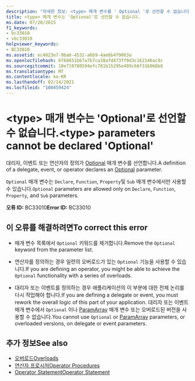 ```yaml
---
description: "자세한 정보: <type> 매개 변수를 ' Optional '로 선언할 수 없습니다."
title: <type> 매개 변수는 'Optional'로 선언할 수 없습니다.
ms.date: 07/20/2015
f1_keywords:
- bc33010
- vbc33010
helpviewer_keywords:
- BC33010
ms.assetid: ec4023e7-9ba6-4532-a6b9-4ae6b4f9063a
ms.openlocfilehash: 6f68651b67a7b7ca38afd473ff9d3c162146ac9c
ms.sourcegitcommit: 10e719780594efc781b15295e499c66f316068b8
ms.translationtype: MT
ms.contentlocale: ko-KR
ms.lasthandoff: 02/14/2021
ms.locfileid: "100459424"
---
```

# <a name="type-parameters-cannot-be-declared-optional"></a><span data-ttu-id="dedd6-103">\<type> 매개 변수는 'Optional'로 선언할 수 없습니다.</span><span class="sxs-lookup"><span data-stu-id="dedd6-103">\<type> parameters cannot be declared 'Optional'</span></span>

<span data-ttu-id="dedd6-104">대리자, 이벤트 또는 연산자의 정의가 [Optional](../language-reference/modifiers/optional.md) 매개 변수를 선언합니다.</span><span class="sxs-lookup"><span data-stu-id="dedd6-104">A definition of a delegate, event, or operator declares an [Optional](../language-reference/modifiers/optional.md) parameter.</span></span>  
  
 <span data-ttu-id="dedd6-105">`Optional` 매개 변수는 `Declare`, `Function`, `Property`및 `Sub` 매개 변수에서만 사용할 수 있습니다.</span><span class="sxs-lookup"><span data-stu-id="dedd6-105">`Optional` parameters are allowed only on `Declare`, `Function`, `Property`, and `Sub` parameters.</span></span>  
  
 <span data-ttu-id="dedd6-106">**오류 ID:** BC33010</span><span class="sxs-lookup"><span data-stu-id="dedd6-106">**Error ID:** BC33010</span></span>  
  
## <a name="to-correct-this-error"></a><span data-ttu-id="dedd6-107">이 오류를 해결하려면</span><span class="sxs-lookup"><span data-stu-id="dedd6-107">To correct this error</span></span>  
  
- <span data-ttu-id="dedd6-108">매개 변수 목록에서 `Optional` 키워드를 제거합니다.</span><span class="sxs-lookup"><span data-stu-id="dedd6-108">Remove the `Optional` keyword from the parameter list.</span></span>  
  
- <span data-ttu-id="dedd6-109">연산자를 정의하는 경우 일련의 오버로드가 있는 `Optional` 기능을 사용할 수 있습니다.</span><span class="sxs-lookup"><span data-stu-id="dedd6-109">If you are defining an operator, you might be able to achieve the `Optional` functionality with a series of overloads.</span></span>  
  
- <span data-ttu-id="dedd6-110">대리자 또는 이벤트를 정의하는 경우 애플리케이션의 이 부분에 대한 전체 논리를 다시 작업해야 합니다.</span><span class="sxs-lookup"><span data-stu-id="dedd6-110">If you are defining a delegate or event, you must rework the overall logic of this part of your application.</span></span> <span data-ttu-id="dedd6-111">대리자 또는 이벤트 매개 변수에서 `Optional` 이나 [ParamArray](../language-reference/modifiers/paramarray.md) 매개 변수 또는 오버로드된 버전을 사용할 수 없습니다.</span><span class="sxs-lookup"><span data-stu-id="dedd6-111">You cannot use `Optional` or [ParamArray](../language-reference/modifiers/paramarray.md) parameters, or overloaded versions, on delegate or event parameters.</span></span>  
  
## <a name="see-also"></a><span data-ttu-id="dedd6-112">추가 정보</span><span class="sxs-lookup"><span data-stu-id="dedd6-112">See also</span></span>

- [<span data-ttu-id="dedd6-113">오버로드</span><span class="sxs-lookup"><span data-stu-id="dedd6-113">Overloads</span></span>](../language-reference/modifiers/overloads.md)
- [<span data-ttu-id="dedd6-114">연산자 프로시저</span><span class="sxs-lookup"><span data-stu-id="dedd6-114">Operator Procedures</span></span>](../programming-guide/language-features/procedures/operator-procedures.md)
- [<span data-ttu-id="dedd6-115">Operator Statement</span><span class="sxs-lookup"><span data-stu-id="dedd6-115">Operator Statement</span></span>](../language-reference/statements/operator-statement.md)
